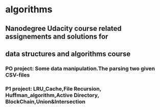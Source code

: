 # algorithms

## Nanodegree Udacity course related assignements and solutions for
## data structures and algorithms course

### PO project: Some data manipulation.The parsing two given CSV-files
### P1 project: LRU_Cache,File Recursion, Huffman_algorithm,Active Directory, BlockChain,Union&Intersection
